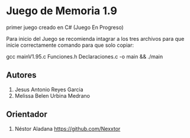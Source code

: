 # Juego de Memoria 1.9
primer juego creado en C# (Juego En Progreso)

Para inicio del Juego se recomienda intagrar a los tres archivos para que inicie correctamente
comando para que solo copiar: 

gcc mainV1.95.c Funciones.h Declaraciones.c -o main && ./main

## Autores

1. Jesus Antonio Reyes Garcia
2. Melissa Belen Urbina Medrano

## Orientador

1. Néstor Aladana
https://github.com/Nexxtor